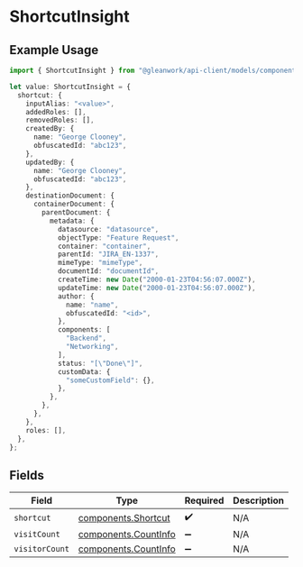 # ShortcutInsight

## Example Usage

```typescript
import { ShortcutInsight } from "@gleanwork/api-client/models/components";

let value: ShortcutInsight = {
  shortcut: {
    inputAlias: "<value>",
    addedRoles: [],
    removedRoles: [],
    createdBy: {
      name: "George Clooney",
      obfuscatedId: "abc123",
    },
    updatedBy: {
      name: "George Clooney",
      obfuscatedId: "abc123",
    },
    destinationDocument: {
      containerDocument: {
        parentDocument: {
          metadata: {
            datasource: "datasource",
            objectType: "Feature Request",
            container: "container",
            parentId: "JIRA_EN-1337",
            mimeType: "mimeType",
            documentId: "documentId",
            createTime: new Date("2000-01-23T04:56:07.000Z"),
            updateTime: new Date("2000-01-23T04:56:07.000Z"),
            author: {
              name: "name",
              obfuscatedId: "<id>",
            },
            components: [
              "Backend",
              "Networking",
            ],
            status: "[\"Done\"]",
            customData: {
              "someCustomField": {},
            },
          },
        },
      },
    },
    roles: [],
  },
};
```

## Fields

| Field                                                        | Type                                                         | Required                                                     | Description                                                  |
| ------------------------------------------------------------ | ------------------------------------------------------------ | ------------------------------------------------------------ | ------------------------------------------------------------ |
| `shortcut`                                                   | [components.Shortcut](../../models/components/shortcut.md)   | :heavy_check_mark:                                           | N/A                                                          |
| `visitCount`                                                 | [components.CountInfo](../../models/components/countinfo.md) | :heavy_minus_sign:                                           | N/A                                                          |
| `visitorCount`                                               | [components.CountInfo](../../models/components/countinfo.md) | :heavy_minus_sign:                                           | N/A                                                          |